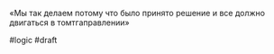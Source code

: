 «Мы так делаем потому что было принято решение и все должно двигаться в томтгаправлении»

#logic
#draft